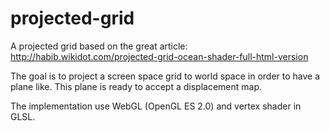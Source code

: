 projected-grid
==============

A projected grid based on the great article:
http://habib.wikidot.com/projected-grid-ocean-shader-full-html-version

The goal is to project a screen space grid to world space in order to have a plane like. This plane is ready to accept a displacement map.

The implementation use WebGL (OpenGL ES 2.0) and vertex shader in GLSL.

